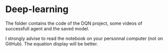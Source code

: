 # Deep-learning

The folder contains the code of the DQN project, some videos of successfull agent and the saved model.

I strongly advise to read the notebook on your personnal computer (not on GitHub). The equation display will be better.
